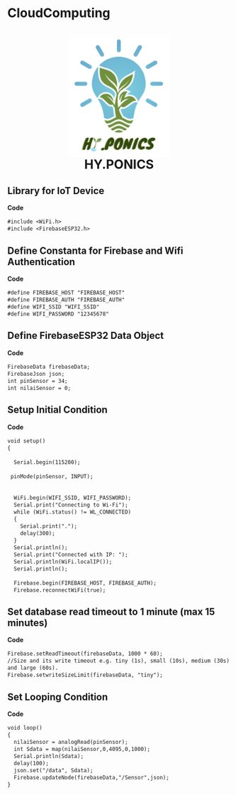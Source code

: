 # CloudComputing
<h1 align="center">
  <img align="center" src="/img/hyponics.png"  width="230"></img>
<br>
HY.PONICS
</h1>

## Library for IoT Device
**Code**
```
#include <WiFi.h>
#include <FirebaseESP32.h>
```

## Define Constanta for Firebase and Wifi Authentication
**Code**
```
#define FIREBASE_HOST "FIREBASE_HOST"
#define FIREBASE_AUTH "FIREBASE_AUTH"
#define WIFI_SSID "WIFI_SSID"
#define WIFI_PASSWORD "12345678"
```

## Define FirebaseESP32 Data Object
**Code**
```
FirebaseData firebaseData;
FirebaseJson json;
int pinSensor = 34; 
int nilaiSensor = 0;
```

## Setup Initial Condition
**Code**
```
void setup()
{
 
  Serial.begin(115200);
 
 pinMode(pinSensor, INPUT);
 
 
  WiFi.begin(WIFI_SSID, WIFI_PASSWORD);
  Serial.print("Connecting to Wi-Fi");
  while (WiFi.status() != WL_CONNECTED)
  {
    Serial.print(".");
    delay(300);
  }
  Serial.println();
  Serial.print("Connected with IP: ");
  Serial.println(WiFi.localIP());
  Serial.println();
 
  Firebase.begin(FIREBASE_HOST, FIREBASE_AUTH);
  Firebase.reconnectWiFi(true);
```

## Set database read timeout to 1 minute (max 15 minutes)
**Code**
```
Firebase.setReadTimeout(firebaseData, 1000 * 60);
//Size and its write timeout e.g. tiny (1s), small (10s), medium (30s) and large (60s).
Firebase.setwriteSizeLimit(firebaseData, "tiny");
```

## Set Looping Condition
**Code**
```
void loop()
{
  nilaiSensor = analogRead(pinSensor);
  int Sdata = map(nilaiSensor,0,4095,0,1000);
  Serial.println(Sdata); 
  delay(100); 
  json.set("/data", Sdata);
  Firebase.updateNode(firebaseData,"/Sensor",json);
}
```
